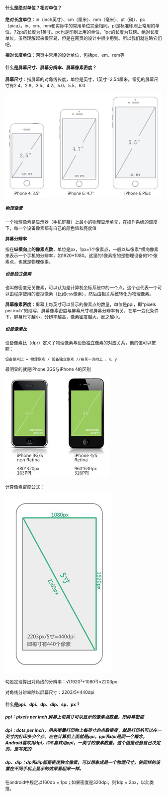 #### 什么是绝对单位？相对单位？

**绝对长度单位**：in（inch英寸）、cm（厘米）、mm（毫米）、pt（磅）、pc（pica）。in、cm、mm和实际中的常用单位完全相同。pt是标准印刷上常用的单位，72pt的长度为1英寸。pc也是印刷上用的单位，1pc的长度为12磅。绝对长度单位，虽然理解起来很容易，但是在网页的设计中很少用到。所以我们就忽略它们吧。

**相对长度单位**：网页中常用的设计单位，包括px、em、rem等

#### 什么是屏幕尺寸、屏幕分辨率、屏幕像素密度？

**屏幕尺寸**：指屏幕的对角线长度，单位是英寸，1英寸=2.54厘米。常见的屏幕尺寸有2.4、2.8、3.5、4.2、5.0、5.5、6.0.

![](/assets/1441638550_1436653066_7247_imageAddr.jpg)

##### 物理像素

一个物理像素是显示器（手机屏幕）上最小的物理显示单元，在操作系统的调度下，每一个设备像素都有自己的颜色值和亮度值

**屏幕分辨率**

指在**纵横向上的像素点数**，单位是px，1px=1个像素点，一般以纵像素\*横向像素来表示一个手机的分辨率，如1920\*1080。这里的1像素指的是物理设备的1个像素点，也就是物理像素。

##### 设备独立像素

也叫做密度无关像素，可以认为是计算机坐标系统中的一个点，这个点代表一个可以由程序使用的虚拟像素（比如css像素），然后由相关系统转化为物理像素。

**屏幕像素密度**：屏幕上每英寸可以显示的像素点的数量，单位是ppi，即“pixels per inch”的缩写，屏幕像素密度与屏幕尺寸和屏幕分辨率有关，在单一变化条件下，屏幕尺寸越小，分辨率越高，像素密度越大，反之越小。

##### 设备像素比

设备像素比（dpr）定义了物理像素与设备独立像素的对应关系，他的值可以按照：

```textg
设备像素比 = 物理像素 / 设备独立像素 //在某一方向上 ，x，y
```

最明显的就是iPhone 3GS与iPhone 4的区别

![](/assets/1441638591_1436653066_8124_imageAddr.jpg)

计算像素密度公式：

![](/assets/1441638622_1436653066_8976_imageAddr.jpg)

勾股定理算出对角线的分辨率：√\(1920²+1080²\)≈2203px

对角线分辨率除以屏幕尺寸：2203/5≈440dpi

#### 什么是ppi、dpi、dp、dip、sp、px？

##### ppi：pixels per inch 屏幕上每英寸可以显示的像素点数量，即屏幕密度

##### dpi：dots per inch，用来衡量打印物上每英寸的点数密度，就是打印机可以在一英寸内打印多少个点。应在计算机上面就是ppi，ppi和dpi是同一个概念，Android喜欢用dpi，iOS喜欢用ppi，一英寸的像素数量，这个值是设备自己决定的，是写死的

##### dp、dip：dp和dip都是密度独立像素，可以想象成是一个物理尺寸，使同样的设置在不同手机上显示的效果看起来一样。

在android中规定以160dp = 1px；如果密度是320dpi，则1dp = 2px，以此类推。

